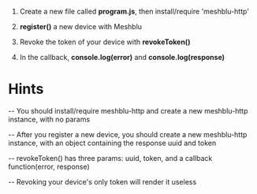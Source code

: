 1) Create a new file called **program.js**, then install/require 'meshblu-http'

2) **register()** a new device with Meshblu

3) Revoke the token of your device with **revokeToken()**

4) In the callback, **console.log(error)** and **console.log(response)**

# Hints
-- You should install/require meshblu-http and create a new meshblu-http instance, with no params

-- After you register a new device, you should create a new meshblu-http instance, with an object containing the response uuid and token

-- revokeToken() has three params: uuid, token, and a callback function(error, response)

-- Revoking your device's only token will render it useless
